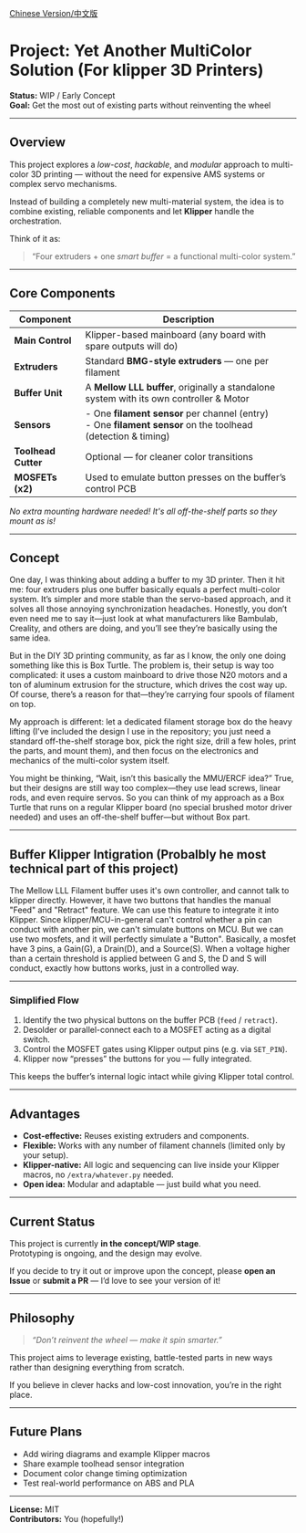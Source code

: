 [Chinese Version/中文版](README_CN.md)
# Project: Yet Another MultiColor Solution (For klipper 3D Printers)
**Status:** WIP / Early Concept  
**Goal:** Get the most out of existing parts without reinventing the wheel  

---

## Overview  

This project explores a *low-cost*, *hackable*, and *modular* approach to multi-color 3D printing — without the need for expensive AMS systems or complex servo mechanisms.  

Instead of building a completely new multi-material system, the idea is to combine existing, reliable components and let **Klipper** handle the orchestration.  

Think of it as:  
> “Four extruders + one *smart buffer* = a functional multi-color system.”  

---

## Core Components  

| Component | Description |
|------------|-------------|
| **Main Control** | Klipper-based mainboard (any board with spare outputs will do) |
| **Extruders** | Standard **BMG-style extruders** — one per filament |
| **Buffer Unit** | A **Mellow LLL buffer**, originally a standalone system with its own controller & Motor |
| **Sensors** | - One **filament sensor** per channel (entry)<br>- One **filament sensor** on the toolhead (detection & timing) |
| **Toolhead Cutter** | Optional — for cleaner color transitions |
| **MOSFETs (x2)** | Used to emulate button presses on the buffer’s control PCB |

*No extra mounting hardware needed! It's all off-the-shelf parts so they mount as is!*

---

## Concept  

One day, I was thinking about adding a buffer to my 3D printer. Then it hit me: four extruders plus one buffer basically equals a perfect multi-color system. It’s simpler and more stable than the servo-based approach, and it solves all those annoying synchronization headaches. Honestly, you don’t even need me to say it—just look at what manufacturers like Bambulab, Creality, and others are doing, and you’ll see they’re basically using the same idea.

But in the DIY 3D printing community, as far as I know, the only one doing something like this is Box Turtle. The problem is, their setup is way too complicated: it uses a custom mainboard to drive those N20 motors and a ton of aluminum extrusion for the structure, which drives the cost way up. Of course, there’s a reason for that—they’re carrying four spools of filament on top.

My approach is different: let a dedicated filament storage box do the heavy lifting (I’ve included the design I use in the repository; you just need a standard off-the-shelf storage box, pick the right size, drill a few holes, print the parts, and mount them), and then focus on the electronics and mechanics of the multi-color system itself.

You might be thinking, “Wait, isn’t this basically the MMU/ERCF idea?” True, but their designs are still way too complex—they use lead screws, linear rods, and even require servos. So you can think of my approach as a Box Turtle that runs on a regular Klipper board (no special brushed motor driver needed) and uses an off-the-shelf buffer—but without Box part.

---

## Buffer Klipper Intigration (Probalbly he most technical part of this project)
The Mellow LLL Filament buffer uses it's own controller, and cannot talk to klipper directly. However, it have two buttons that handles the manual "Feed" and "Retract" feature. We can use this feature to integrate it into Klipper. Since klipper/MCU-in-general can't control whether a pin can conduct with another pin, we can't simulate buttons on MCU. But we can use two mosfets, and it will perfectly simulate a "Button". Basically, a mosfet have 3 pins, a Gain(G), a Drain(D), and a Source(S). When a voltage higher than a certain threshold is applied between G and S, the D and S will conduct, exactly how buttons works, just in a controlled way.

---

### Simplified Flow  
1. Identify the two physical buttons on the buffer PCB (`feed` / `retract`).  
2. Desolder or parallel-connect each to a MOSFET acting as a digital switch.  
3. Control the MOSFET gates using Klipper output pins (e.g. via `SET_PIN`).  
4. Klipper now “presses” the buttons for you — fully integrated.  

This keeps the buffer’s internal logic intact while giving Klipper total control.  

---

## Advantages  

- **Cost-effective:** Reuses existing extruders and components.  
- **Flexible:** Works with any number of filament channels (limited only by your setup).  
- **Klipper-native:** All logic and sequencing can live inside your Klipper macros, no ```/extra/whatever.py``` needed. 
- **Open idea:** Modular and adaptable — just build what you need.  

---

## Current Status  

This project is currently **in the concept/WIP stage**.  
Prototyping is ongoing, and the design may evolve.  

If you decide to try it out or improve upon the concept, please **open an Issue** or **submit a PR** — I’d love to see your version of it!  

---

## Philosophy  

> *“Don’t reinvent the wheel — make it spin smarter.”*  

This project aims to leverage existing, battle-tested parts in new ways rather than designing everything from scratch.  

If you believe in clever hacks and low-cost innovation, you’re in the right place. 

---

## Future Plans  

- Add wiring diagrams and example Klipper macros  
- Share example toolhead sensor integration  
- Document color change timing optimization  
- Test real-world performance on ABS and PLA  

---

**License:** MIT  
**Contributors:** You (hopefully!)  
